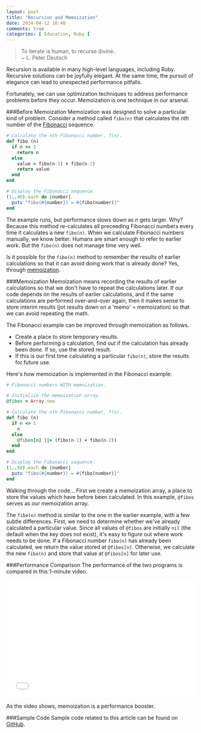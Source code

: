 ```yaml
---
layout: post
title: "Recursion and Memoization"
date: 2014-04-12 10:48
comments: true
categories: [ Education, Ruby ]
---
```

>To iterate is human, to recurse divine.
>&nbsp;<br/>
>~ L. Peter Deutsch

Recursion is available in many high-level languages, including Ruby. Recursive solutions can be joyfully elegant. At the same time, the pursuit of elegance can lead to unexpected performance pitfalls.

Fortunately, we can use optimization techniques to address performance problems before they occur. Memoization is one technique in our arsenal.
<!--more-->
###Before Memoization
Memoization was designed to solve a particular kind of problem. Consider a method called `fibo(n)` that calculates the _nth_ number of the [Fibonacci](http://en.wikipedia.org/wiki/Fibonacci_number) sequence.

```ruby
# Calculate the nth Fibonacci number, f(n).
def fibo (n)
  if n <= 1
    return n
  else
    value = fibo(n-1) + fibo(n-2)
    return value
  end
end

# Display the Fibonacci sequence.
(1..40).each do |number|
  puts "fibo(#{number}) = #{fibo(number)}"
end
```

The example runs, but performance slows down as _n_ gets larger. Why? Because this method re-calculates all preceeding Fibonacci numbers every time it calculates a new `fibo(n)`. When we calculate Fibonacci numbers manually, we know better. Humans are smart enough to refer to earlier work. But the `fibo(n)` does not manage time very well.

Is it possible for the `fibo(n)` method to remember the results of earlier calculations so that it can avoid doing work that is already done? Yes, through [memoization](http://en.wikipedia.org/wiki/Memoization).

###Memoization
Memoization means recording the results of earlier calculations so that we don't have to repeat the calculations later. If our code depends on the results of earlier calculations, and if the same calculations are performed over-and-over again, then it makes sense to store interim results (jot results down on a 'memo' = memoization) so that we can avoid repeating the math. 

The Fibonacci example can be improved through memoization as follows.

* Create a place to store temporary results.
* Before performing a calculation, find out if the calculation has
already been done. If so, use the stored result.
* If this is our first time calculating a particular `fibo(n)`, store
the results for future use.

Here's how memoization is implemented in the Fibonacci example:

```ruby
# Fibonacci numbers WITH memoization.

# Initialize the memoization array.
@fibos = Array.new

# Calculate the nth Fibonacci number, f(n).
def fibo (n)
  if n <= 1
    n
  else
    @fibos[n] ||= (fibo(n-1) + fibo(n-2))
  end
end

# Display the Fibonacci sequence.
(1..50).each do |number|
  puts "fibo(#{number}) = #{fibo(number)}"
end
```

Walking through the code... First we create a memoization array, a place to store the values which have before been calculated. In this example, `@fibos` serves as our memoization array.

The `fibo(n)` method is similar to the one in the earlier example, with a few subtle differences. First, we need to determine whether we've already calculated a particular value. Since all values of `@fibos` are initially `nil` (the default when the key does not exist), it's easy to figure out where work needs to be done. If a Fibonacci number `fibo(n)` has already been calculated, we return the value stored at `@fibos[n]`. Otherwise, we calculate the new `fibo(n)` and store that value at `@fibos[n]` for later use.

###Performance Comparison
The performance of the two programs is compared in this 1-minute video.

<center><iframe src="//player.vimeo.com/video/91841948" width="500" height="313" frameborder="0" webkitallowfullscreen mozallowfullscreen allowfullscreen></iframe></center>

As the video shows, memoization is a performance booster.

###Sample Code
Sample code related to this article can be found on [GitHub](https://github.com/RayHightower/fibonacci).

